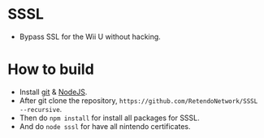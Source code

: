 # SSSL
- Bypass SSL for the Wii U without hacking.

# How to build
- Install [git](https://git-scm.com/downloads) & [NodeJS](https://nodejs.org/).
- After git clone the repository, `https://github.com/RetendoNetwork/SSSL --recursive`.
- Then do `npm install` for install all packages for SSSL.
- And do `node sssl` for have all nintendo certificates.
